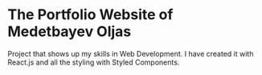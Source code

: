 # The Portfolio Website of Medetbayev Oljas

Project that shows up my skills in Web Development. I have created it with React.js and all the styling with Styled Components.
